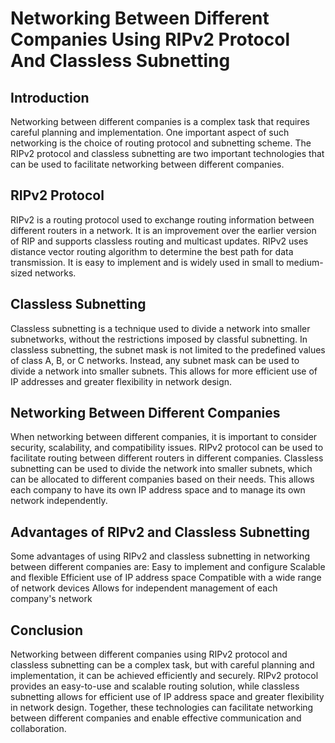 <h1>Networking Between Different Companies Using RIPv2 Protocol And Classless Subnetting</h1>
<h2>Introduction</h2>
Networking between different companies is a complex task that requires careful planning and implementation. One important aspect of such networking is the choice of routing protocol and subnetting scheme. The RIPv2 protocol and classless subnetting are two important technologies that can be used to facilitate networking between different companies.
<h2>RIPv2 Protocol</h2>
RIPv2 is a routing protocol used to exchange routing information between different routers in a network. It is an improvement over the earlier version of RIP and supports classless routing and multicast updates. RIPv2 uses distance vector routing algorithm to determine the best path for data transmission. It is easy to implement and is widely used in small to medium-sized networks.
<h2>Classless Subnetting</h2>
Classless subnetting is a technique used to divide a network into smaller subnetworks, without the restrictions imposed by classful subnetting. In classless subnetting, the subnet mask is not limited to the predefined values of class A, B, or C networks. Instead, any subnet mask can be used to divide a network into smaller subnets. This allows for more efficient use of IP addresses and greater flexibility in network design.
<h2>Networking Between Different Companies</h2>
When networking between different companies, it is important to consider security, scalability, and compatibility issues. RIPv2 protocol can be used to facilitate routing between different routers in different companies. Classless subnetting can be used to divide the network into smaller subnets, which can be allocated to different companies based on their needs. This allows each company to have its own IP address space and to manage its own network independently.
<h2>Advantages of RIPv2 and Classless Subnetting</h2>
Some advantages of using RIPv2 and classless subnetting in networking between different companies are:
Easy to implement and configure
Scalable and flexible
Efficient use of IP address space
Compatible with a wide range of network devices
Allows for independent management of each company's network
<h2>Conclusion</h2>
Networking between different companies using RIPv2 protocol and classless subnetting can be a complex task, but with careful planning and implementation, it can be achieved efficiently and securely. RIPv2 protocol provides an easy-to-use and scalable routing solution, while classless subnetting allows for efficient use of IP address space and greater flexibility in network design. Together, these technologies can facilitate networking between different companies and enable effective communication and collaboration.